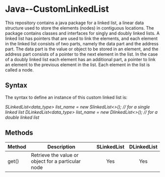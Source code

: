 # Java--CustomLinkedList

This repository contains a java package for a linked list, a linear data structure used to store the elements (nodes) in contiguous locations. The package contains classes and interfaces for singly and doubly linked lists. A linked list has pointers that are used to link the elements, and each element in the linked list consists of two parts, namely the data part and the address part. The data part is the value or object to be stored in an element, and the address part consists of a pointer to the next element in the list. In the case of a doubly linked list each element has an additional part, a pointer to link an element to the previous element in the list. Each element in the list is called a node.

## Syntax

The syntax to define an instance of this custom linked list is:

   *SLinkedList<data_type> list_name = new SlinkedList<>();   // for a single linked list*
   *DLinkedList<data_type> list_name = new DlinkedList<>();   // for a double linked list*
   
## Methods

|Method|Description|SLinkedList|DLinkedList|
|------|-----------|:---------:|:---------:|
|get()|Retrieve the value or object for a particular node|Yes|Yes|
   

